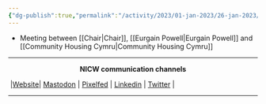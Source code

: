 ```yaml
---
{"dg-publish":true,"permalink":"/activity/2023/01-jan-2023/26-jan-2023/"}
---
```



- Meeting between [[Chair\|Chair]], [[Eurgain Powell\|Eurgain Powell]] and [[Community Housing Cymru\|Community Housing Cymru]]

***
<p style="text-align: center;font-weight:bold";>NICW communication channels</p>

󠁧 |[Website](https://nationalinfrastructurecommission.wales)| [Mastodon](https://toot.wales/@NICW) | [Pixelfed](https://pix.toot.wales/NICW) | [Linkedin](https://www.linkedin.com/company/26268509/) | [Twitter](https://twitter.com/InfraCommCymru) |
***


